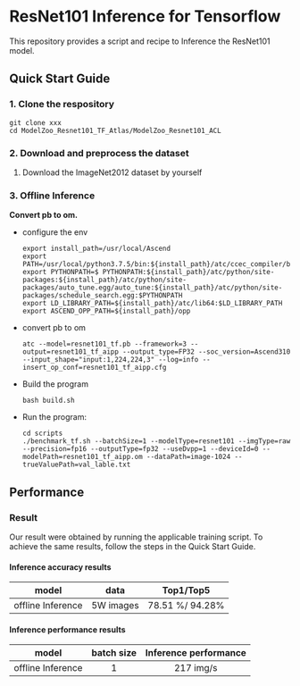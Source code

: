 

# ResNet101 Inference for Tensorflow 

This repository provides a script and recipe to Inference the ResNet101 model.

## Quick Start Guide

### 1. Clone the respository

```shell
git clone xxx
cd ModelZoo_Resnet101_TF_Atlas/ModelZoo_Resnet101_ACL
```

### 2. Download and preprocess the dataset

1. Download the ImageNet2012 dataset by yourself



### 3. Offline Inference

**Convert pb to om.**

- configure the env

  ```
  export install_path=/usr/local/Ascend
  export PATH=/usr/local/python3.7.5/bin:${install_path}/atc/ccec_compiler/bin:${install_path}/atc/bin:$PATH
  export PYTHONPATH=$ PYTHONPATH:${install_path}/atc/python/site-packages:${install_path}/atc/python/site-packages/auto_tune.egg/auto_tune:${install_path}/atc/python/site-packages/schedule_search.egg:$PYTHONPATH
  export LD_LIBRARY_PATH=${install_path}/atc/lib64:$LD_LIBRARY_PATH
  export ASCEND_OPP_PATH=${install_path}/opp
  ```

- convert pb to om

  ```
  atc --model=resnet101_tf.pb --framework=3 --output=resnet101_tf_aipp --output_type=FP32 --soc_version=Ascend310 --input_shape="input:1,224,224,3" --log=info --insert_op_conf=resnet101_tf_aipp.cfg
  ```

- Build the program

  ```
  bash build.sh
  ```

- Run the program:

  ```
  cd scripts
  ./benchmark_tf.sh --batchSize=1 --modelType=resnet101 --imgType=raw --precision=fp16 --outputType=fp32 --useDvpp=1 --deviceId=0 --modelPath=resnet101_tf_aipp.om --dataPath=image-1024 --trueValuePath=val_lable.txt
  ```



## Performance

### Result

Our result were obtained by running the applicable training script. To achieve the same results, follow the steps in the Quick Start Guide.

#### Inference accuracy results

|       model       | **data**  |    Top1/Top5    |
| :---------------: | :-------: | :-------------: |
| offline Inference | 5W images | 78.51 %/ 94.28% |

#### Inference performance results

|       model       | batch size | Inference performance |
| :---------------: | :--------: | :-------------------: |
| offline Inference |     1      |       217 img/s       |